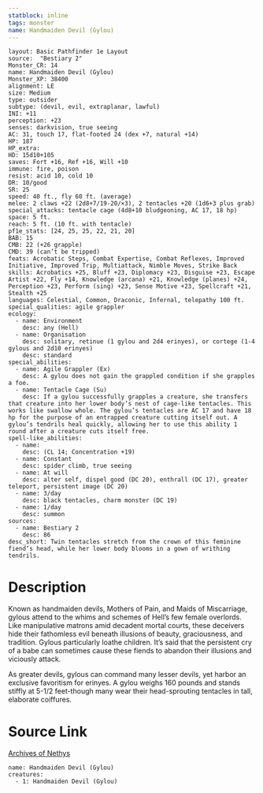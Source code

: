 ```yaml
---
statblock: inline
tags: monster
name: Handmaiden Devil (Gylou)
---
```

```statblock
layout: Basic Pathfinder 1e Layout
source:  "Bestiary 2"
Monster_CR: 14
name: Handmaiden Devil (Gylou)
Monster_XP: 38400
alignment: LE
size: Medium
type: outsider
subtype: (devil, evil, extraplanar, lawful)
INI: +11
perception: +23
senses: darkvision, true seeing
AC: 31, touch 17, flat-footed 24 (dex +7, natural +14)
HP: 187
HP_extra: 
HD: 15d10+105
saves: Fort +16, Ref +16, Will +10
immune: fire, poison
resist: acid 10, cold 10
DR: 10/good
SR: 25
speed: 40 ft., fly 60 ft. (average)
melee: 2 claws +22 (2d8+7/19-20/×3), 2 tentacles +20 (1d6+3 plus grab)
special_attacks: tentacle cage (4d8+10 bludgeoning, AC 17, 18 hp)
space: 5 ft.
reach: 5 ft. (10 ft. with tentacle)
pf1e_stats: [24, 25, 25, 22, 21, 20]
BAB: 15
CMB: 22 (+26 grapple)
CMD: 39 (can’t be tripped)
feats: Acrobatic Steps, Combat Expertise, Combat Reflexes, Improved Initiative, Improved Trip, Multiattack, Nimble Moves, Strike Back
skills: Acrobatics +25, Bluff +23, Diplomacy +23, Disguise +23, Escape Artist +22, Fly +14, Knowledge (arcana) +21, Knowledge (planes) +24, Perception +23, Perform (sing) +23, Sense Motive +23, Spellcraft +21, Stealth +25
languages: Celestial, Common, Draconic, Infernal, telepathy 100 ft.
special_qualities: agile grappler
ecology:
  - name: Environment
    desc: any (Hell)
  - name: Organisation
    desc: solitary, retinue (1 gylou and 2d4 erinyes), or cortege (1-4 gylous and 2d10 erinyes)
    desc: standard
special_abilities:
  - name: Agile Grappler (Ex)
    desc: A gylou does not gain the grappled condition if she grapples a foe.
  - name: Tentacle Cage (Su)
    desc: If a gylou successfully grapples a creature, she transfers that creature into her lower body’s nest of cage-like tentacles. This works like swallow whole. The gylou’s tentacles are AC 17 and have 18 hp for the purpose of an entrapped creature cutting itself out. A gylou’s tendrils heal quickly, allowing her to use this ability 1 round after a creature cuts itself free.
spell-like_abilities:
  - name:
    desc: (CL 14; Concentration +19)
  - name: Constant
    desc: spider climb, true seeing
  - name: At will
    desc: alter self, dispel good (DC 20), enthrall (DC 17), greater teleport, persistent image (DC 20)
  - name: 3/day
    desc: black tentacles, charm monster (DC 19)
  - name: 1/day
    desc: summon
sources:
  - name: Bestiary 2
    desc: 86
desc_short: Twin tentacles stretch from the crown of this feminine fiend’s head, while her lower body blooms in a gown of writhing tendrils. 
```
# Description
Known as handmaiden devils, Mothers of Pain, and Maids of Miscarriage, gylous attend to the whims and schemes of Hell’s few female overlords. Like manipulative matrons amid decadent mortal courts, these deceivers hide their fathomless evil beneath illusions of beauty, graciousness, and tradition. Gylous particularly loathe children. It’s said that the persistent cry of a babe can sometimes cause these fiends to abandon their illusions and viciously attack. 

As greater devils, gylous can command many lesser devils, yet harbor an exclusive favoritism for erinyes. A gylou weighs 160 pounds and stands stiffly at 5-1/2 feet-though many wear their head-sprouting tentacles in tall, elaborate coiffures.
# Source Link
[Archives of Nethys](https://aonprd.com/MonsterDisplay.aspx?ItemName=Handmaiden%20Devil%20(Gylou))
```encounter-table
name: Handmaiden Devil (Gylou)
creatures:
  - 1: Handmaiden Devil (Gylou)
```
